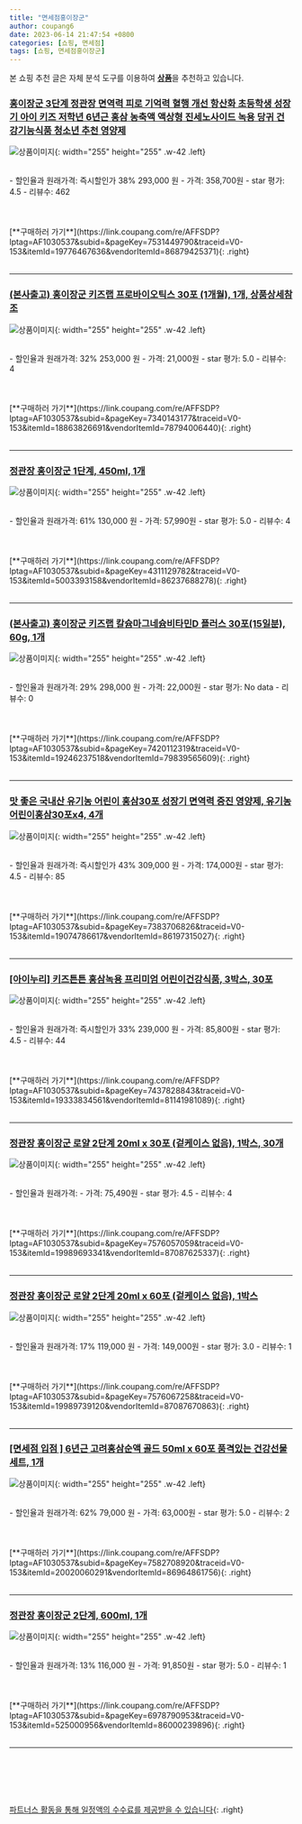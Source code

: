 ```yaml
---
title: "면세점홍이장군"
author: coupang6
date: 2023-06-14 21:47:54 +0800
categories: [쇼핑, 면세점]
tags: [쇼핑, 면세점홍이장군]
---
```


본 쇼핑 추천 글은 자체 분석 도구를 이용하여 [**상품**](https://link.coupang.com/a/bao1ui)을 추천하고 있습니다.

### [홍이장군 3단계 정관장 면역력 피로 기억력 혈행 개선 항산화 초등학생 성장기 아이 키즈 저학년 6년근 홍삼 농축액 액상형 진세노사이드 녹용 당귀 건강기능식품 청소년 추천 영양제](https://link.coupang.com/re/AFFSDP?lptag=AF1030537&subid=&pageKey=7531449790&traceid=V0-153&itemId=19776467636&vendorItemId=86879425371)

![상품이미지](https://thumbnail9.coupangcdn.com/thumbnails/remote/230x230ex/image/vendor_inventory/9508/9e1c1a3630290d3f4ad5fe6f6448205daa91db6cd7771581b97c16e86d35.jpg){: width="255" height="255" .w-42 .left}


<br>
- 할인율과 원래가격: 즉시할인가 38%  293,000   원
- 가격: 358,700원
- star 평가: 4.5
- 리뷰수: 462
<br>
<br>
<br>
<br>
[**구매하러 가기**](https://link.coupang.com/re/AFFSDP?lptag=AF1030537&subid=&pageKey=7531449790&traceid=V0-153&itemId=19776467636&vendorItemId=86879425371){: .right}
<br>
<br>

---

### [(본사출고) 홍이장군 키즈랩 프로바이오틱스 30포 (1개월), 1개, 상품상세참조](https://link.coupang.com/re/AFFSDP?lptag=AF1030537&subid=&pageKey=7340143177&traceid=V0-153&itemId=18863826691&vendorItemId=78794006440)

![상품이미지](https://thumbnail7.coupangcdn.com/thumbnails/remote/230x230ex/image/vendor_inventory/eea2/b877f7ee9a4ef74439dbfbd61c27e89f17b36ef41ec5ebfb2d24a8b5bffe.jpg){: width="255" height="255" .w-42 .left}


<br>
- 할인율과 원래가격: 32%  253,000   원
- 가격: 21,000원
- star 평가: 5.0
- 리뷰수: 4
<br>
<br>
<br>
<br>
[**구매하러 가기**](https://link.coupang.com/re/AFFSDP?lptag=AF1030537&subid=&pageKey=7340143177&traceid=V0-153&itemId=18863826691&vendorItemId=78794006440){: .right}
<br>
<br>

---

### [정관장 홍이장군 1단계, 450ml, 1개](https://link.coupang.com/re/AFFSDP?lptag=AF1030537&subid=&pageKey=4311129782&traceid=V0-153&itemId=5003393158&vendorItemId=86237688278)

![상품이미지](https://thumbnail10.coupangcdn.com/thumbnails/remote/230x230ex/image/vendor_inventory/27a7/52925e74bd8120c646d2c8fc95b85754b8d82501616831bdc02d21bd7c92.jpg){: width="255" height="255" .w-42 .left}


<br>
- 할인율과 원래가격: 61%  130,000   원
- 가격: 57,990원
- star 평가: 5.0
- 리뷰수: 4
<br>
<br>
<br>
<br>
[**구매하러 가기**](https://link.coupang.com/re/AFFSDP?lptag=AF1030537&subid=&pageKey=4311129782&traceid=V0-153&itemId=5003393158&vendorItemId=86237688278){: .right}
<br>
<br>

---

### [(본사출고) 홍이장군 키즈랩 칼슘마그네슘비타민D 플러스 30포(15일분), 60g, 1개](https://link.coupang.com/re/AFFSDP?lptag=AF1030537&subid=&pageKey=7420112319&traceid=V0-153&itemId=19246237518&vendorItemId=79839565609)

![상품이미지](https://thumbnail8.coupangcdn.com/thumbnails/remote/230x230ex/image/vendor_inventory/9728/b89b0ccc28e2121cb781c30a618ad2a6d2ce6ba73f9bc07cfaa8ff74e4b8.jpg){: width="255" height="255" .w-42 .left}


<br>
- 할인율과 원래가격: 29%  298,000   원
- 가격: 22,000원
- star 평가: No data
- 리뷰수: 0
<br>
<br>
<br>
<br>
[**구매하러 가기**](https://link.coupang.com/re/AFFSDP?lptag=AF1030537&subid=&pageKey=7420112319&traceid=V0-153&itemId=19246237518&vendorItemId=79839565609){: .right}
<br>
<br>

---

### [맛 좋은 국내산 유기농 어린이 홍삼30포 성장기 면역력 증진 영양제, 유기농어린이홍삼30포x4, 4개](https://link.coupang.com/re/AFFSDP?lptag=AF1030537&subid=&pageKey=7383706826&traceid=V0-153&itemId=19074786617&vendorItemId=86197315027)

![상품이미지](https://thumbnail6.coupangcdn.com/thumbnails/remote/230x230ex/image/vendor_inventory/2fd5/18b03772eeea24cb247a32276c4df8113b5b1966543e982bb1ce7800bafa.png){: width="255" height="255" .w-42 .left}


<br>
- 할인율과 원래가격: 즉시할인가 43%  309,000   원
- 가격: 174,000원
- star 평가: 4.5
- 리뷰수: 85
<br>
<br>
<br>
<br>
[**구매하러 가기**](https://link.coupang.com/re/AFFSDP?lptag=AF1030537&subid=&pageKey=7383706826&traceid=V0-153&itemId=19074786617&vendorItemId=86197315027){: .right}
<br>
<br>

---

### [[아이누리] 키즈튼튼 홍삼녹용 프리미엄 어린이건강식품, 3박스, 30포](https://link.coupang.com/re/AFFSDP?lptag=AF1030537&subid=&pageKey=7437828843&traceid=V0-153&itemId=19333834561&vendorItemId=81141981089)

![상품이미지](https://thumbnail8.coupangcdn.com/thumbnails/remote/230x230ex/image/vendor_inventory/99c3/1a5b9b5cf366cee892cae65f3606d8830e5e5085cdb5e81c92a73e4da1c6.png){: width="255" height="255" .w-42 .left}


<br>
- 할인율과 원래가격: 즉시할인가 33%  239,000   원
- 가격: 85,800원
- star 평가: 4.5
- 리뷰수: 44
<br>
<br>
<br>
<br>
[**구매하러 가기**](https://link.coupang.com/re/AFFSDP?lptag=AF1030537&subid=&pageKey=7437828843&traceid=V0-153&itemId=19333834561&vendorItemId=81141981089){: .right}
<br>
<br>

---

### [정관장 홍이장군 로얄 2단계 20ml x 30포 (겉케이스 없음), 1박스, 30개](https://link.coupang.com/re/AFFSDP?lptag=AF1030537&subid=&pageKey=7576057059&traceid=V0-153&itemId=19989693341&vendorItemId=87087625337)

![상품이미지](https://thumbnail6.coupangcdn.com/thumbnails/remote/230x230ex/image/vendor_inventory/2ba4/78971262d1b1d5bdb8da9db2eda75a001c28a6daa28f348999756cc78803.png){: width="255" height="255" .w-42 .left}


<br>
- 할인율과 원래가격: 
- 가격: 75,490원
- star 평가: 4.5
- 리뷰수: 4
<br>
<br>
<br>
<br>
[**구매하러 가기**](https://link.coupang.com/re/AFFSDP?lptag=AF1030537&subid=&pageKey=7576057059&traceid=V0-153&itemId=19989693341&vendorItemId=87087625337){: .right}
<br>
<br>

---

### [정관장 홍이장군 로얄 2단계 20ml x 60포 (겉케이스 없음), 1박스](https://link.coupang.com/re/AFFSDP?lptag=AF1030537&subid=&pageKey=7576067258&traceid=V0-153&itemId=19989739120&vendorItemId=87087670863)

![상품이미지](https://thumbnail6.coupangcdn.com/thumbnails/remote/230x230ex/image/vendor_inventory/2ba4/78971262d1b1d5bdb8da9db2eda75a001c28a6daa28f348999756cc78803.png){: width="255" height="255" .w-42 .left}


<br>
- 할인율과 원래가격: 17%  119,000   원
- 가격: 149,000원
- star 평가: 3.0
- 리뷰수: 1
<br>
<br>
<br>
<br>
[**구매하러 가기**](https://link.coupang.com/re/AFFSDP?lptag=AF1030537&subid=&pageKey=7576067258&traceid=V0-153&itemId=19989739120&vendorItemId=87087670863){: .right}
<br>
<br>

---

### [[면세점 입점 ] 6년근 고려홍삼순액 골드 50ml x 60포 품격있는 건강선물 세트, 1개](https://link.coupang.com/re/AFFSDP?lptag=AF1030537&subid=&pageKey=7582708920&traceid=V0-153&itemId=20020060291&vendorItemId=86964861756)

![상품이미지](https://thumbnail10.coupangcdn.com/thumbnails/remote/230x230ex/image/vendor_inventory/3354/55f1934827c0feae9f25cb2fce3edfb47e43c9867fb56eb04d5d1debc592.jpg){: width="255" height="255" .w-42 .left}


<br>
- 할인율과 원래가격: 62%  79,000   원
- 가격: 63,000원
- star 평가: 5.0
- 리뷰수: 2
<br>
<br>
<br>
<br>
[**구매하러 가기**](https://link.coupang.com/re/AFFSDP?lptag=AF1030537&subid=&pageKey=7582708920&traceid=V0-153&itemId=20020060291&vendorItemId=86964861756){: .right}
<br>
<br>

---

### [정관장 홍이장군 2단계, 600ml, 1개](https://link.coupang.com/re/AFFSDP?lptag=AF1030537&subid=&pageKey=6978790953&traceid=V0-153&itemId=525000956&vendorItemId=86000239896)

![상품이미지](https://thumbnail8.coupangcdn.com/thumbnails/remote/230x230ex/image/vendor_inventory/a9b1/2a513b9cbeaf92c9c0053a06b6a303e9feca261d26b8b8b94f689b601c7d.png){: width="255" height="255" .w-42 .left}


<br>
- 할인율과 원래가격: 13%  116,000   원
- 가격: 91,850원
- star 평가: 5.0
- 리뷰수: 1
<br>
<br>
<br>
<br>
[**구매하러 가기**](https://link.coupang.com/re/AFFSDP?lptag=AF1030537&subid=&pageKey=6978790953&traceid=V0-153&itemId=525000956&vendorItemId=86000239896){: .right}
<br>
<br>

---
<br><br><br><br><br> [파트너스 활동을 통해 일정액의 수수료를 제공받을 수 있습니다](https://link.coupang.com/a/bao1ui){: .right}